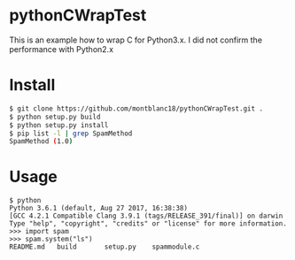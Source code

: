 # pythonCWrapTest
This is an example how to wrap C for Python3.x.
I did not confirm the performance with Python2.x

# Install
```bash
$ git clone https://github.com/montblanc18/pythonCWrapTest.git .
$ python setup.py build
$ python setup.py install
$ pip list -l | grep SpamMethod
SpamMethod (1.0)
```

# Usage
```
$ python
Python 3.6.1 (default, Aug 27 2017, 16:38:38) 
[GCC 4.2.1 Compatible Clang 3.9.1 (tags/RELEASE_391/final)] on darwin
Type "help", "copyright", "credits" or "license" for more information.
>>> import spam
>>> spam.system("ls")
README.md	build		setup.py	spammodule.c
```